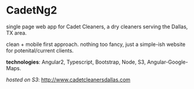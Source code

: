 # CadetNg2
single page web app for Cadet Cleaners, a dry cleaners serving the Dallas, TX area.

clean + mobile first approach. nothing too fancy, just a simple-ish website for potenital/current clients.

**technologies**: Angular2, Typescript, Bootstrap, Node, S3, Angular-Google-Maps.

*hosted on S3*: http://www.cadetcleanersdallas.com